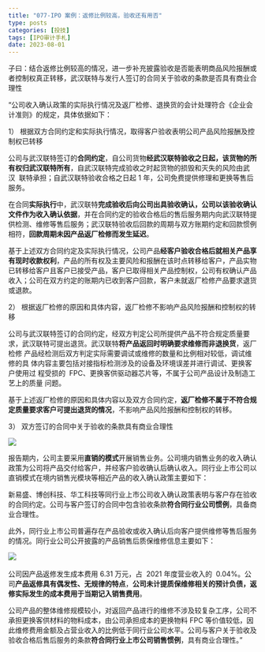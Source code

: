 ```yaml
---
title: "077-IPO 案例：返修比例较高，验收还有用否"
type: posts
categories: [投技]
tags: [IPO审计手札]
date: 2023-08-01
---
```

子曰：结合返修比例较高的情况，进一步补充披露验收是否能表明商品风险报酬或者控制权真正转移，武汉联特与发行人签订的合同关于验收的条款是否具有商业合理性

“公司收入确认政策的实际执行情况及返厂检修、退换货的会计处理符合《企业会计准则》的规定，具体依据如下：

1） 根据双方合同约定和实际执行情况，取得客户验收表明公司产品风险报酬及控制权已转移

公司与武汉联特签订的**合同约定**，自公司货物**经武汉联特验收之日起，该货物的所有权归武汉联特所有**，自武汉联特完成验收之时起货物的损毁和灭失的风险由武汉  联特承担；自武汉联特验收合格之日起 1 年，公司免费提供修理和更换等售后服务。

在合同**实际执行**中，武汉联特**完成验收后向公司出具验收确认，公司以该验收确认文件作为收入确认依据**，并在合同约定的验收合格后的售后服务期内向武汉联特提供检测、维修等售后服务；武汉联特验收后回款的周期与双方账期约定和回款惯例相符，**回款周期未因产品返厂检修而发生延迟**。

基于上述双方合同约定及实际执行情况，公司产品**经客户验收合格后就相关产品享有现时收款权利**，产品的所有权及主要风险和报酬在该时点转移给客户，产品实物已转移给客户且客户已接受产品，客户已取得相关产品控制权，公司有权确认产品收入；公司在双方约定的账期内已收到客户回款，客户未就返厂检修产品要求退货或退款。

2） 根据返厂检修的原因和具体内容，返厂检修不影响产品风险报酬和控制权的转移

公司与武汉联特签订的合同约定，经双方判定公司所提供产品不符合规定质量要求，武汉联特可提出退货。武汉联特**将产品返回时明确要求维修而非退换货**，返厂检修 产品经检测后双方判定实际需要调试或维修的数量和比例相对较低，调试维修的具 体内容主要包括对接指标检测涉及的设备及环境误差并进行调试、更换客户使用过 程受损的  FPC、更换客供驱动器芯片等，不属于公司产品设计及制造工艺上的质量 问题。

基于上述返厂检修的原因和具体内容以及双方合同约定，**返厂检修不属于不符合规定质量要求客户可提出退货的情况**，不影响产品风险报酬和控制权的转移。

3） 双方签订的合同中关于验收的条款具有商业合理性

![](https://cdn.staticaly.com/gh/richffan/img@main/obsidian/IPO/077-IPO-案例：返修比例较高，验收还有用否_1.webp)

报告期内，公司主要采用**直销的模式**开展销售业务。公司境内销售业务的收入确认政策为公司将产品交付给客户，并经客户验收确认后确认收入。同行业上市公司以直销模式在境内销售光模块等相近产品的收入确认政策主要如下：

新易盛、博创科技、华工科技等同行业上市公司收入确认政策表明与客户存在验收的合同约定。公司与客户签订的合同中包含验收条款**符合同行业公司惯例**，具备商业合理性。

此外，同行业上市公司普遍存在产品验收或收入确认后向客户提供维修等售后服务的情况。同行业公司公开披露的产品销售后质保维修信息主要如下：

![](https://cdn.staticaly.com/gh/richffan/img@main/obsidian/IPO/077-IPO-案例：返修比例较高，验收还有用否_2.webp) 

公司因产品返修发生成本费用 6.31 万元，占  2021 年度营业收入的  0.04%。公司**产品返修具有偶发性、无规律的特点**，**公司未计提质保维修相关的预计负债，返修实际发生的成本费用于当期记入销售费用**。

公司产品的整体维修规模较小，对返回产品进行的维修不涉及较复杂工序，公司不承担更换客供材料的物料成本，由公司承担成本的更换物料 FPC 等价值较低，因此维修费用金额及占营业收入的比例低于同行业公司水平。公司与客户关于验收及验收合格后售后服务的条款**符合同行业上市公司销售惯例**，具有商业合理性。”